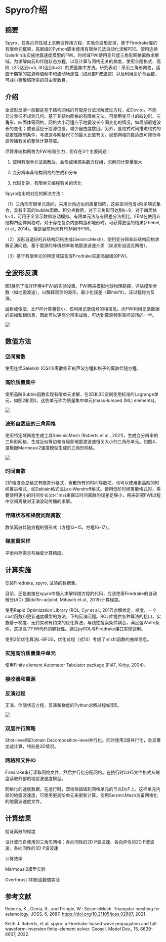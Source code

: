 # Spyro介绍

## 摘要

Spyro，在各向异性域上求解波传播方程，实施全波形反演，基于Firedrake库的有限单元框架，高层级的Python脚本使用有限单元法自动化求解PDE。使用连续Galerkin法实施地震速度模型的FWI。时间域FWI使用变尺度三角形网格离散求解域。为求解向前和伴随状态方程，以及计算与网格无关的梯度，使用全隐格式、高阶（2D达到k=5,
3D达到k=3）的质量集中方法。研究表明：采用三角形网格，适应于期望的震源峰值频率和波动场属性（如局部P波波速）以及利用高阶基函数，可减小离散域所需的自由度数目。

## 介绍

全波形反演一般都是基于结构网格的有限差分法求解波动方程，如Devito，不能充分表征不规则几何。基于非结构网格的有限单元法，可使用变尺寸的四边形、三角形、四面体等网格，网格大小可适应于地震波长空间变化的情况，如局部最短波长的变化；或者适应于震源位置，减少自由度数目。另外，显格式时间推进格式的稳定性限制条件，与波速与网格尺寸的最大比值有关，局部网格的自适应可降低与波传播有关的整体计算荷载。

尽管非结构网格为FWI有吸引力，但存在3个主要问题：

1.  使用有限单元法离散后，会形成稀疏系数方程组，求解的计算量很大

2.  变分辨率非结构网格的生成和分布

3.  代码复杂，有限单元编程有关的优化

Spyro给出的对应的解决方法：

（1）三角形有限单元空间，采用对角近似的质量矩阵，这些空间包含k阶多项式集合，具有丰富的bubble函数。积分点数目，对于三角形可达到k=9，对于四面体k=4，可用于全显示数值波动模拟。有限单元法与有限差分法相比，FEM在使用非结构四面体网格时，对于存在复杂内部构造和地形时，可获得更佳的结果(Zhebel,
et al., 2014)。但是目前尚未有FEM用于FWI。

（2）波形自适应的非结构网格生成(SeismicMesh)，使用变分辨率非结构网格求解正演问题，基于震源的峰值频率和地震波波速介质（如波形自适应网格）。

（3）基于有限单元的特定域语言库Firedrake实施高层级的FWI。

## 全波形反演

图1展示了海洋环境中FWI的实验设置。FWI用来模拟地球物理勘探，评估模型参数（如地震波速），以解释观测的波形，最小化误差（即misfit）。该过程称为反演。

层析成像法，比FWI计算量较小，仅利用记录信号的相信息。而FWI利用记录数据的振幅和相信息，因此可以更高分辨率成像，可达到震源频率空间波场的一半。

![](./media/image1.jpg)

## 数值方法

### 空间离散

使用连续Galerkin (CG)法离散修正的声波方程和格子的离散伴随方程。

### 高阶质量集中

使用高阶Bubble函数实现有限单元求解，在2D和3D空间使用标准的Lagrange单元，如图2和图3。这些单元称为质量集中单元(mass-lumped
(ML) elements)。

![](./media/image2.jpg)

### 波形自适应的三角网格

使用特定域网格生成工具SeismicMesh (Roberts et al.,
2021)，生成变分辨率的三角形网格，生成近似等边和与局部地震波波速相关大小的三角形单元。如图4，是根据Marmousi2速度模型生成的三角形网格。

![](./media/image3.jpg)

### 时间离散

2阶精度全显格式有限差分格式，离散所有的时间导数项。也可以使用更高阶的时间推进格式，如Dablain格式或Lax-Wendroff格式。使用低阶时间离散格式时，需要使用更小的时间步长(dt\<1ms)来保证时间离散的误差足够小，用来研究FWI过程中空间离散对正演波动传播的求解。

### 伴随状态和梯度问题离散

数值离散伴随方程的强形式（方程13\~15，方程16-17）。

### 梯度重采样

平衡内存需求与梯度计算精度。

## 计算实施

安装Firedrake, spyro, 试验的数据集。

目前，还是直接在spyro中插入求解伴随方程的代码，应该使用Firedrake的自动微分(AD)
(即dolfin-adjoint, Mitusch et al., 2019)计算梯度。

使用Rapid Optimization Library (ROL; Cyr et al.,
2017)求解给定，梯度、一个cost函数和更新速度模型的方法，下的反演问题。ROL库提供各种算法的接口，实施基于梯度、无约束和有约束的优化算法，与线性搜索条件耦合，满足强Wolfe条件，这提高了FWI代码的健壮性。通过pyROL与Firedrake接口实现调用。

使用2阶优化算法L-BFGS，优化过程（式10）考虑了misfit函数的曲率信息。

### 实施高阶质量集中单元

使用Finite element Automator Tabulator package (FIAT, Kirby, 2004)。

### 接收器和震源

### 反演过程

正演、伴随状态方程、反演和梯度的Python求解过程如图5。

![](./media/image4.jpg)

### 双层并行策略

Shot-level和Domain
Decomposition-level并行化。同时使用2层并行化，会显著加速计算，特别是3D情况。

### 网格和文件IO

Firedrake串行读取网格文件，然后并行化分配网格。在执行时以H5文件格式从磁盘读取外部的地震波速度模型。

网格化的速度数据，在运行时，双线性插值到网格单元的节点DoF上。这样单元内部的地震波速度，可使用更高阶单元来更新计算。使用SeismicMesh准备网格化的地震波速度文件。

## 计算结果

验证离散的梯度

设计波形自使用的三角形网格：各向同性的2D P波波速、各向异性的2D
P波波速、各向同性的3D P波波速

计算效率

Marmousi2模型实验

Overthrust 3D剖面数值实验

## 参考文献

Roberts, K., Gioria, R., and Pringle, W.: SeismicMesh: Triangular
meshing for seismology, JOSS, 6, 2687,
https://doi.org/10.21105/joss.02687, 2021.

Keith J. Roberts, et al. spyro: a Firedrake-based wave propagation and
full-waveform-inversion finite-element solver. Geosci. Model Dev., 15,
8639-8667, 2022.
